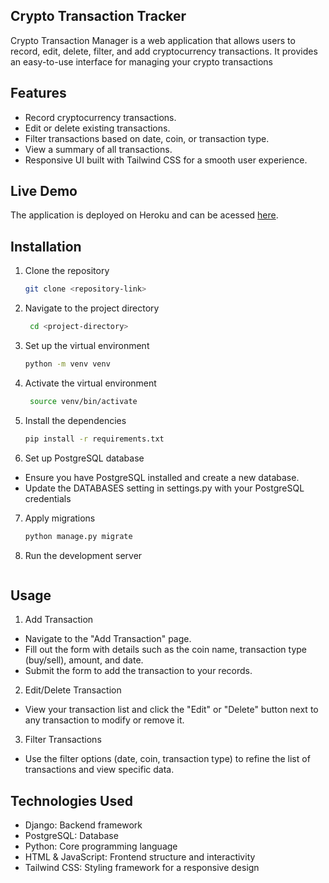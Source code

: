 ## Crypto Transaction Tracker

Crypto Transaction Manager is a web application that allows users to record, edit, delete, filter, and add cryptocurrency transactions. It provides an easy-to-use interface for managing your crypto transactions


## Features

- Record cryptocurrency transactions.
- Edit or delete existing transactions.
- Filter transactions based on date, coin, or transaction type.
- View a summary of all transactions.
- Responsive UI built with Tailwind CSS for a smooth user experience.

## Live Demo

The application is deployed on Heroku and can be acessed [here](<https://magical-coin-tracker-e4f3fa405d71.herokuapp.com/>).


## Installation

1. Clone the repository
   ```bash
   git clone <repository-link>


2. Navigate to the project directory

   ```bash
    cd <project-directory>


3. Set up the virtual environment
   ```bash
   python -m venv venv


4. Activate the virtual environment
   ```bash
    source venv/bin/activate

5. Install the dependencies
   ```bash
   pip install -r requirements.txt

6. Set up PostgreSQL database
- Ensure you have PostgreSQL installed and create a new database.
-  Update the DATABASES setting in settings.py with your PostgreSQL credentials

7. Apply migrations
    ```bash
    python manage.py migrate

8. Run the development server
    ```bash


## Usage
1. Add Transaction

- Navigate to the "Add Transaction" page.
- Fill out the form with details such as the coin name, transaction type (buy/sell), amount, and date.
- Submit the form to add the transaction to your records.

2. Edit/Delete Transaction

- View your transaction list and click the "Edit" or "Delete" button next to any transaction to modify or remove it.

3. Filter Transactions
- Use the filter options (date, coin, transaction type) to refine the list of transactions and view specific data.


## Technologies Used
- Django: Backend framework
- PostgreSQL: Database
- Python: Core programming language
- HTML & JavaScript: Frontend structure and interactivity
- Tailwind CSS: Styling framework for a responsive design
